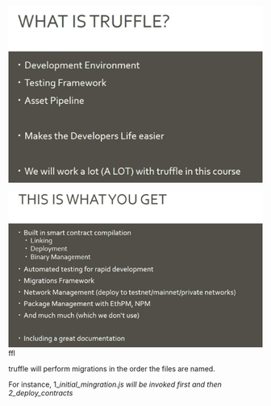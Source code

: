 ![](/assets/tr1.png)

![](/assets/tr2.png)ffl



truffle will perform migrations in the order the files are named. 

 For instance, 1\__initial\_mingration.js will be invoked first and then 2\_deploy\_contracts_

